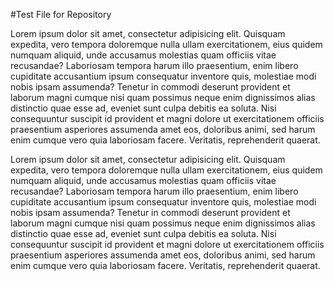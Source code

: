 #Test File for Repository

Lorem ipsum dolor sit amet, consectetur adipisicing elit. Quisquam expedita, vero tempora doloremque nulla ullam exercitationem, eius quidem numquam aliquid, unde accusamus molestias quam officiis vitae recusandae? Laboriosam tempora harum illo praesentium, enim libero cupiditate accusantium ipsum consequatur inventore quis, molestiae modi nobis ipsam assumenda? Tenetur in commodi deserunt provident et laborum magni cumque nisi quam possimus neque enim dignissimos alias distinctio quae esse ad, eveniet sunt culpa debitis ea soluta. Nisi consequuntur suscipit id provident et magni dolore ut exercitationem officiis praesentium asperiores assumenda amet eos, doloribus animi, sed harum enim cumque vero quia laboriosam facere. Veritatis, reprehenderit quaerat.

Lorem ipsum dolor sit amet, consectetur adipisicing elit. Quisquam expedita, vero tempora doloremque nulla ullam exercitationem, eius quidem numquam aliquid, unde accusamus molestias quam officiis vitae recusandae? Laboriosam tempora harum illo praesentium, enim libero cupiditate accusantium ipsum consequatur inventore quis, molestiae modi nobis ipsam assumenda? Tenetur in commodi deserunt provident et laborum magni cumque nisi quam possimus neque enim dignissimos alias distinctio quae esse ad, eveniet sunt culpa debitis ea soluta. Nisi consequuntur suscipit id provident et magni dolore ut exercitationem officiis praesentium asperiores assumenda amet eos, doloribus animi, sed harum enim cumque vero quia laboriosam facere. Veritatis, reprehenderit quaerat.